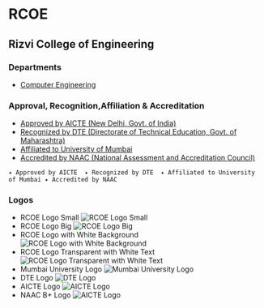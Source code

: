 # RCOE
## Rizvi College of Engineering

### Departments
- [Computer Engineering](COMP.md)


### Approval, Recognition,Affiliation & Accreditation
- [Approved by AICTE (New Delhi, Govt. of  India)](https://www.aicte-india.org)
- [Recognized by DTE (Directorate of Technical Education, Govt. of Maharashtra)](https://www.dtemaharashtra.gov.in/)
- [Affiliated to University of Mumbai](https://mu.ac.in/)
- [Accredited by NAAC (National Assessment and Accreditation Council)](http://www.naac.gov.in/) 

```
✦ Approved by AICTE  ✦ Recognized by DTE  ✦ Affiliated to University of Mumbai ✦ Accredited by NAAC
```

### Logos
- RCOE Logo Small
![RCOE Logo Small](https://shiburaj.github.io/rcoe/assets/rcoe-logo-small-transparent.png)
- RCOE Logo Big
![RCOE Logo Big](https://shiburaj.github.io/rcoe/assets/rcoe-logo-big-transparent.png)
- RCOE Logo with White Background
![RCOE Logo with White Background](https://shiburaj.github.io/rcoe/assets/rcoe-logo-white-bg.png)
- RCOE Logo Transparent with White Text
![RCOE Logo Transparent with White Text](https://shiburaj.github.io/rcoe/assets/rcoe-logo-white.png)
- Mumbai University Logo
![Mumbai University Logo](https://shiburaj.github.io/rcoe/assets/mu.png)
- DTE Logo
![DTE Logo](https://shiburaj.github.io/rcoe/assets/DTE.png)
- AICTE Logo
![AICTE Logo](https://shiburaj.github.io/rcoe/assets/aicte.png)
- NAAC B+ Logo
![AICTE Logo](https://shiburaj.github.io/rcoe/assets/naac-b-plus.png)
